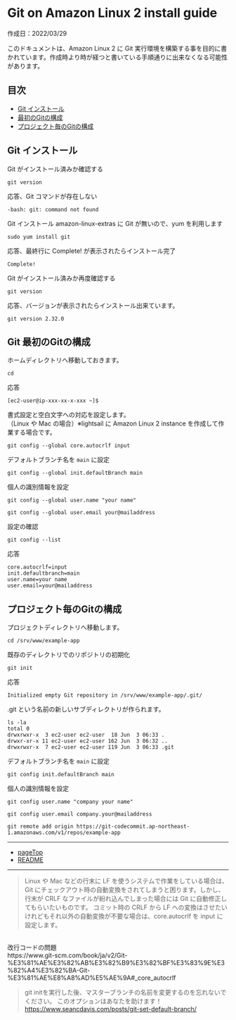 # Git on Amazon Linux 2 install guide<a name="Git-on-Amazon-Linux-2-install-guide"></a>

作成日：2022/03/29<br>

このドキュメントは、Amazon Linux 2 に Git 実行環境を構築する事を目的に書かれています。作成時より時が経つと書いている手順通りに出来なくなる可能性があります。

## 目次
+ [Git インストール](#install_Git)
+ [最初のGitの構成](#gitconfig)
+ [プロジェクト毎のGitの構成](#project_gitconfig)

## <a name="install_Git"></a>Git インストール
Git がインストール済みか確認する
```
git version
```

応答、Git コマンドが存在しない
```
-bash: git: command not found
```

Git インストール amazon-linux-extras に Git が無いので、yum を利用します
```
sudo yum install git
``` 

応答、最終行に Complete! が表示されたらインストール完了
```
Complete!
```

Git がインストール済みか再度確認する
```
git version
```

応答、バージョンが表示されたらインストール出来ています。
```
git version 2.32.0
```

## <a name="gitconfig"></a>Git 最初のGitの構成
ホームディレクトリへ移動しておきます。
```
cd
```
応答
```
[ec2-user@ip-xxx-xx-x-xxx ~]$
```
書式設定と空白文字への対応を設定します。<br>
（Linux や Mac の場合）※lightsail に Amazon Linux 2 instance を作成して作業する場合です。
```
git config --global core.autocrlf input
```

デフォルトブランチ名を ```main``` に設定
```
git config --global init.defaultBranch main
```

個人の識別情報を設定
```
git config --global user.name "your name"
```
```
git config --global user.email your@mailaddress
```

設定の確認
```
git config --list
```

応答
```
core.autocrlf=input
init.defaultbranch=main
user.name=your name
user.email=your@mailaddress
```

## <a name="project_gitconfig"></a>プロジェクト毎のGitの構成

プロジェクトディレクトリへ移動します。
```
cd /srv/www/example-app
```

既存のディレクトリでのリポジトリの初期化
```
git init
```

応答
```
Initialized empty Git repository in /srv/www/example-app/.git/
```

 .git という名前の新しいサブディレクトリが作られます。

 ```
 ls -la
total 0
drwxrwxr-x  3 ec2-user ec2-user  18 Jun  3 06:33 .
drwxr-xr-x 11 ec2-user ec2-user 162 Jun  3 06:32 ..
drwxrwxr-x  7 ec2-user ec2-user 119 Jun  3 06:33 .git
 ```


デフォルトブランチ名を ```main``` に設定
```
git config init.defaultBranch main
```

個人の識別情報を設定
```
git config user.name "company your name"
```
```
git config user.email company.your@mailaddress
```

```
git remote add origin https://git-codecommit.ap-northeast-1.amazonaws.com/v1/repos/example-app
```



***
+ [pageTop](#pageTop)
+ [README](README.md)
***
>Linux や Mac などの行末に LF を使うシステムで作業をしている場合は、Git にチェックアウト時の自動変換をされてしまうと困ります。しかし、行末が CRLF なファイルが紛れ込んでしまった場合には Git に自動修正してもらいたいものです。 コミット時の CRLF から LF への変換はさせたいけれどもそれ以外の自動変換が不要な場合は、core.autocrlf を input に設定します。<br>
<br>
改行コードの問題<br>https://www.git-scm.com/book/ja/v2/Git-%E3%81%AE%E3%82%AB%E3%82%B9%E3%82%BF%E3%83%9E%E3%82%A4%E3%82%BA-Git-%E3%81%AE%E8%A8%AD%E5%AE%9A#_core_autocrlf

>git initを実行した後、マスターブランチの名前を変更するのを忘れないでください。 このオプションはあなたを助けます！ <br>
https://www.seancdavis.com/posts/git-set-default-branch/